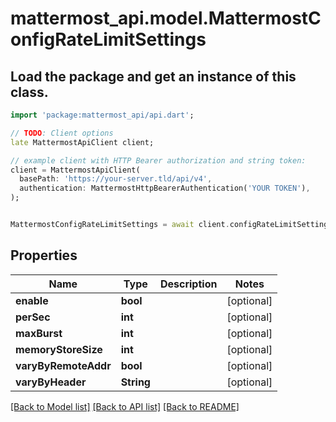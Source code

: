 # mattermost_api.model.MattermostConfigRateLimitSettings

## Load the package and get an instance of this class.
```dart
import 'package:mattermost_api/api.dart';

// TODO: Client options
late MattermostApiClient client;

// example client with HTTP Bearer authorization and string token:
client = MattermostApiClient(
  basePath: 'https://your-server.tld/api/v4',
  authentication: MattermostHttpBearerAuthentication('YOUR TOKEN'),
);


MattermostConfigRateLimitSettings = await client.configRateLimitSettings.FUNCTION_THAT_RETURNS_THIS_CLASS();

```

## Properties
Name | Type | Description | Notes
------------ | ------------- | ------------- | -------------
**enable** | **bool** |  | [optional] 
**perSec** | **int** |  | [optional] 
**maxBurst** | **int** |  | [optional] 
**memoryStoreSize** | **int** |  | [optional] 
**varyByRemoteAddr** | **bool** |  | [optional] 
**varyByHeader** | **String** |  | [optional] 

[[Back to Model list]](../GENERATED_README.md#documentation-for-models) [[Back to API list]](../GENERATED_README.md#documentation-for-api-endpoints) [[Back to README]](../GENERATED_README.md)


